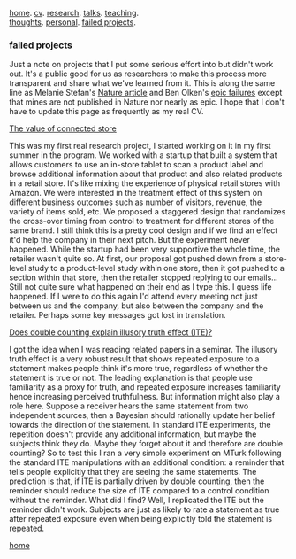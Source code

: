 [home](./). [cv](./assets/files/CV.pdf). [research](./research.md). [talks](./talk.md). [teaching](./teaching.md). <br/>
[thoughts](./thought.md). [personal](./hobby.md). [failed projects](./failed.md).

### failed projects 

Just a note on projects that I put some serious effort into but didn't work out. It's a public good for us as researchers to make this process more transparent and share what we've learned from it. This is along the same line as Melanie Stefan's [Nature article](https://www.nature.com/articles/nj7322-467a) and Ben Olken's [epic failures](https://economics.mit.edu/sites/default/files/inline-files/191216_Failures.pdf) except that mines are not published in Nature nor nearly as epic. I hope that I don't have to update this page as frequently as my real CV.

<ins>The value of connected store</ins>

This was my first real research project, I started working on it in my first summer in the program. We worked with a startup that built a system that allows customers to use an in-store tablet to scan a product label and browse additional information about that product and also related products in a retail store. It's like mixing the experience of physical retail stores with Amazon. We were interested in the treatment effect of this system on different business outcomes such as number of visitors, revenue, the variety of items sold, etc. We proposed a staggered design that randomizes the cross-over timing from control to treatment for different stores of the same brand. I still think this is a pretty cool design and if we find an effect it'd help the company in their next pitch. But the experiment never happened. While the startup had been very supportive the whole time, the retailer wasn't quite so. At first, our proposal got pushed down from a store-level study to a product-level study within one store, then it got pushed to a section within that store, then the retailer stopped replying to our emails... Still not quite sure what happened on their end as I type this. I guess life happened. If I were to do this again I'd attend every meeting not just between us and the company, but also between the company and the retailer. Perhaps some key messages got lost in translation. 

<ins>Does double counting explain illusory truth effect (ITE)?</ins>

I got the idea when I was reading related papers in a seminar. The illusory truth effect is a very robust result that shows repeated exposure to a statement makes people think it's more true, regardless of whether the statement is true or not. The leading explanation is that people use familiarity as a proxy for truth, and repeated exposure increases familiarity hence increasing perceived truthfulness. But information might also play a role here. Suppose a receiver hears the same statement from two independent sources, then a Bayesian should rationally update her belief towards the direction of the statement. In standard ITE experiments, the repetition doesn't provide any additional information, but maybe the subjects think they do. Maybe they forget about it and therefore are double counting? So to test this I ran a very simple experiment on MTurk following the standard ITE manipulations with an additional condition: a reminder that tells people explicitly that they are seeing the same statements. The prediction is that, if ITE is partially driven by double counting, then the reminder should reduce the size of ITE compared to a control condition without the reminder. What did I find? Well, I replicated the ITE but the reminder didn't work. Subjects are just as likely to rate a statement as true after repeated exposure even when being explicitly told the statement is repeated. 

[home](./)

